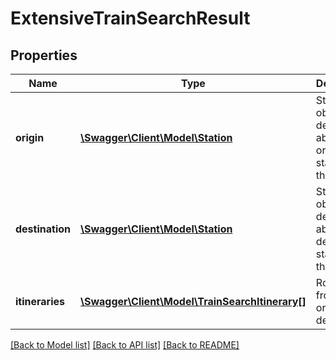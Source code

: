 # ExtensiveTrainSearchResult

## Properties
Name | Type | Description | Notes
------------ | ------------- | ------------- | -------------
**origin** | [**\Swagger\Client\Model\Station**](Station.md) | Station object with details about the origin station for this search. | 
**destination** | [**\Swagger\Client\Model\Station**](Station.md) | Station object with details about the destination station for this search. | 
**itineraries** | [**\Swagger\Client\Model\TrainSearchItinerary[]**](TrainSearchItinerary.md) | Routes from the origin to the destination. | 

[[Back to Model list]](../README.md#documentation-for-models) [[Back to API list]](../README.md#documentation-for-api-endpoints) [[Back to README]](../README.md)


